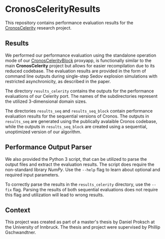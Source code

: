 # CronosCelerityResults

This repository contains performance evaluation results for the [CronosCelerity](https://github.com/philippgs/CronosCelerity) research project.

## Results

We performed our performance evaluation using the standalone operation mode of our [CronosCelerityBlock](https://github.com/dproksch1/CronosCelerityBlock) proxyapp, is functionally similar to the main **CronosCelerity** project but allows for easier recompilation due to its reduced codebase. The evaluation results are provided in the form of command line outputs during single-step Sedov explosion simulations with restricted asynchronicity, as described in the paper.

The directory `results_celerity` contains the outputs for the performance evaluations of our Celerity port. The names of the subdirectories represent the utilized 3-dimensional domain sizes.

The directories `results_seq` and `results_seq_block` contain performance evaluation results for the sequential versions of Cronos. The outputs in `results_seq` are generated using the publically avalaible Cronos codebase, while the outputs in `results_seq_block` are created using a sequential, unoptimized version of our algorithm.

## Performance Output Parser

We also provided the Python 3 script, that can be utilized to parse the output files and extract the evaluation results. The script does require the non-standard library *NumPy*. Use the `--help` flag to learn about optional and required input parameters.

To correctly parse the results in the `results_celerity` directory, use the `--fix` flag. Parsing the results of both sequential evaluations does not require this flag and utilization will lead to wrong results.

## Context

This project was created as part of a master's thesis by Daniel Proksch at the University of Innbruck. The thesis and project were supervised by Phillip Gschwandtner.